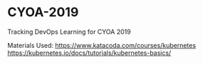 # CYOA-2019
Tracking DevOps Learning for CYOA 2019

Materials Used:
https://www.katacoda.com/courses/kubernetes
https://kubernetes.io/docs/tutorials/kubernetes-basics/
